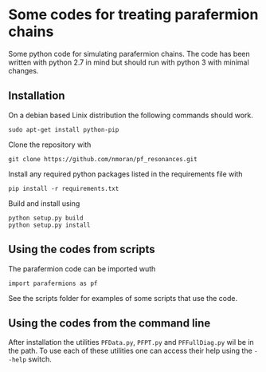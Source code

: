 # Some codes for treating parafermion chains

Some python code for simulating parafermion chains. The code has been written with python 2.7 in mind but should run 
with python 3 with minimal changes.

## Installation

On a debian based Linix distribution the following commands should work. 

```sudo apt-get install python-pip```

Clone the repository with 

```git clone https://github.com/nmoran/pf_resonances.git```

Install any required python packages listed in the requirements file with

```pip install -r requirements.txt```

Build and install using

```
python setup.py build
python setup.py install 
```

## Using the codes from scripts

The parafermion code can be imported wuth

```import parafermions as pf```

See the scripts folder for examples of some scripts that use the code.

## Using the codes from the command line

After installation the utilities `PFData.py`, `PFPT.py` and `PFFullDiag.py` wil be in the path. 
To use each of these utilities one can access their help using the `--help` switch. 

